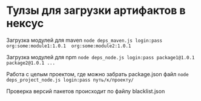 # Тулзы для загрузки артифактов в нексус

Загрузка модулей для maven
```node deps_maven.js login:pass org:some:module1:1.0.1  org:some:module2:1.0.1```

Загрузка модулей для npm
```node deps_node.js login:pass package1@1.0.1 package2@1.0.1 ...```

Работа с целым проектом, где можно забрать package.json файл
```node deps_project_node.js login:pass путь/к/проекту/``` 


Проверка версий пакетов происходит по файлу blacklist.json
